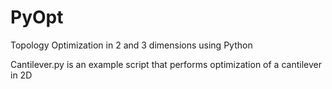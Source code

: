 # PyOpt
Topology Optimization in 2 and 3 dimensions using Python

Cantilever.py is an example script that performs optimization of a cantilever in 2D